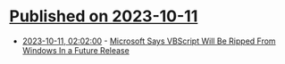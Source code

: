 # [Published on 2023-10-11](index.md)

* [2023-10-11, 02:02:00](https://developers.slashdot.org/story/23/10/10/2314203/microsoft-says-vbscript-will-be-ripped-from-windows-in-a-future-release?utm_source=rss1.0mainlinkanon&utm_medium=feed) - [Microsoft Says VBScript Will Be Ripped From Windows In a Future Release](https://developers.slashdot.org/story/23/10/10/2314203/microsoft-says-vbscript-will-be-ripped-from-windows-in-a-future-release?utm_source=rss1.0mainlinkanon&utm_medium=feed)
